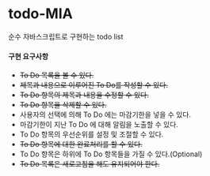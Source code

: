 # todo-MIA

순수 자바스크립트로 구현하는 todo list

#### 구현 요구사항

- ~~To Do 목록을 볼 수 있다.~~
- ~~제목과 내용으로 이루어진 To Do를 작성할 수 있다.~~
- ~~To Do 항목의 제목과 내용을 수정할 수 있다.~~
- ~~To Do 항목을 삭제할 수 있다.~~
- 사용자의 선택에 의해 To Do 에는 마감기한을 넣을 수 있다.
- 마감기한이 지난 To Do 에 대해 알림을 노출할 수 있다.
- To Do 항목의 우선순위를 설정 및 조절할 수 있다.
- ~~To Do 항목에 대한 완료처리를 할 수 있다.~~
- To Do 항목은 하위에 To Do 항목들을 가질 수 있다.(Optional)
- ~~To Do 목록은 새로고침을 해도 유지되어야 한다.~~